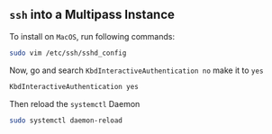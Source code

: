 ## `ssh` into a Multipass Instance

To install on `MacOS`, run following commands:
```bash
sudo vim /etc/ssh/sshd_config
```

Now, go and search `KbdInteractiveAuthentication no`
make it to `yes`

```bash
KbdInteractiveAuthentication yes
```

Then reload the `systemctl` Daemon
```bash
sudo systemctl daemon-reload
```